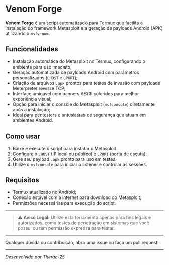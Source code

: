# Venom Forge

**Venom Forge** é um script automatizado para Termux que facilita a instalação do framework Metasploit e a geração de payloads Android (APK) utilizando o `msfvenom`.

## Funcionalidades

- Instalação automática do Metasploit no Termux, configurando o ambiente para uso imediato;
- Geração automatizada de payloads Android com parâmetros personalizados (`LHOST` e `LPORT`);
- Criação de arquivos `.apk` prontos para testes de invasão com payloads Meterpreter reverse TCP;
- Interface amigável com banners ASCII coloridos para melhor experiência visual;
- Opção para iniciar o console do Metasploit (`msfconsole`) diretamente após a instalação;
- Ideal para pentesters e entusiastas de segurança que atuam em ambientes Android.

## Como usar

1. Baixe e execute o script para instalar o Metasploit.
2. Configure o `LHOST` (IP local ou público) e `LPORT` (porta de escuta).
3. Gere seu payload `.apk` pronto para uso em testes.
4. Utilize o `msfconsole` para iniciar o listener e controlar as sessões.

## Requisitos

- Termux atualizado no Android;
- Conexão estável com a internet para download do Metasploit;
- Permissões necessárias para execução do script.

---

> ⚠️ **Aviso Legal:** Utilize esta ferramenta apenas para fins legais e autorizados, como testes de penetração em sistemas que você possui ou tem permissão expressa para testar.

---

Qualquer dúvida ou contribuição, abra uma issue ou faça um pull request!

---

*Desenvolvido por Therac-25*
